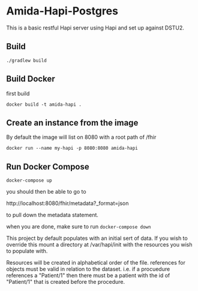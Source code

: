 # Amida-Hapi-Postgres

This is a basic restful Hapi server using Hapi and set up against DSTU2.  

## Build

``./gradlew build``

## Build Docker

first build

``docker build -t amida-hapi .`` 

## Create an instance from the image
By default the image will list on 8080  with a root path of /fhir

``docker run --name my-hapi -p 8080:8080 amida-hapi``

## Run Docker Compose

``docker-compose up``

you should then be able to go to 

http://localhost:8080/fhir/metadata?_format=json 

to pull down the metadata statement.  

when you are done, make sure to run ``docker-compose down``

This project by default populates with an initial sert of data.  If you wish to override this mount a directory at /var/hapi/init with the resources you wish to populate with.

Resources will be created in alphabetical order of the file.  references for objects must be valid in relation to the dataset.  i.e. if a procuedure references a "Patient/1" then there must be a patient with the id of "Patient/1" that is created before the procedure.
